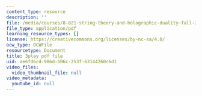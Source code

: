 ```yaml
---
content_type: resource
description: ''
file: /media/courses/8-821-string-theory-and-holographic-duality-fall-2014/ae6fd6cd986db06c253f63144260c6d1_k6HCdJ9lKho.pdf
file_type: application/pdf
learning_resource_types: []
license: https://creativecommons.org/licenses/by-nc-sa/4.0/
ocw_type: OCWFile
resourcetype: Document
title: 3play pdf file
uid: ae6fd6cd-986d-b06c-253f-63144260c6d1
video_files:
  video_thumbnail_file: null
video_metadata:
  youtube_id: null
---
```

